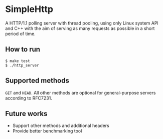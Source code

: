 # SimpleHttp
A HTTP/1.1 polling server with thread pooling, using only Linux system API and C++ with the aim of serving as many requests as possible in a short period of time. 

## How to run
`$ make test`  
`$ ./http_server`

## Supported methods
`GET` and `HEAD`. All other methods are optional for general-purpose servers according to RFC7231.

## Future works
- Support other methods and additional headers
- Provide better benchmarking tool
